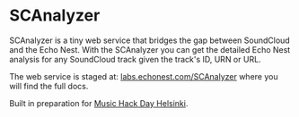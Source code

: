 # SCAnalyzer
SCAnalyzer is a tiny web service that bridges the gap between SoundCloud and the Echo Nest. With the SCAnalyzer you can get the detailed Echo Nest analysis for any SoundCloud track given the track's ID, URN or URL.

The web service is staged at: [labs.echonest.com/SCAnalyzer](http://labs.echonest.com/SCAnalyzer) where you will find the full docs.

Built in preparation for [Music Hack Day Helsinki](http://helsinki.musichackday.org).
